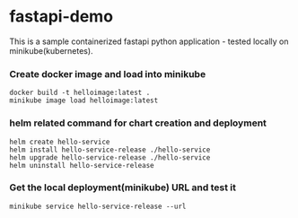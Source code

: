 # fastapi-demo
This is a sample containerized fastapi python application - tested locally on minikube(kubernetes).

### Create docker image and load into minikube
```
docker build -t helloimage:latest .
minikube image load helloimage:latest
```

### helm related command for chart creation and deployment
```
helm create hello-service
helm install hello-service-release ./hello-service
helm upgrade hello-service-release ./hello-service
helm uninstall hello-service-release
```

### Get the local deployment(minikube) URL and test it
```
minikube service hello-service-release --url
```